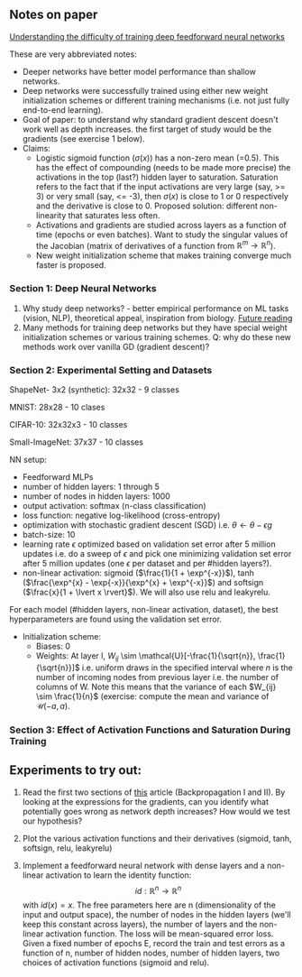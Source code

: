 ## Notes on paper

[Understanding the difficulty of training deep feedforward neural networks](https://proceedings.mlr.press/v9/glorot10a/glorot10a.pdf)

These are very abbreviated notes:
- Deeper networks have better model performance than shallow networks.
- Deep networks were successfully trained using either new weight initialization schemes or different training mechanisms (i.e. not just fully end-to-end learning).
- Goal of paper: to understand why standard gradient descent doesn't work well as depth increases. the first target of study would be the gradients (see exercise 1 below).
- Claims:
  - Logistic sigmoid function ($\sigma(x)$) has a non-zero mean (=0.5). This has the effect of compounding (needs to be made more precise) the activations in the top (last?) hidden layer to saturation. Saturation refers to the fact that if the input activations are very large (say, >= 3) or very small (say, <= -3), then $\sigma(x)$ is close to 1 or 0 respectively and the derivative is close to 0. Proposed solution: different non-linearity that saturates less often.
  - Activations and gradients are studied across layers as a function of time (epochs or even batches). Want to study the singular values of the Jacobian (matrix of derivatives of a function from $\mathbb{R}^m \rightarrow \mathbb{R}^n$).
  - New weight initialization scheme that makes training converge much faster is proposed.

### Section 1: Deep Neural Networks
1. Why study deep networks? - better empirical performance on ML tasks (vision, NLP), theoretical appeal, inspiration from biology. [Future reading](https://www.iro.umontreal.ca/~lisa/pointeurs/TR1312.pdf)
2. Many methods for training deep networks but they have special weight initialization schemes or various training schemes. Q: why do these new methods work over vanilla GD (gradient descent)?

### Section 2: Experimental Setting and Datasets
ShapeNet- 3x2 (synthetic): 32x32 - 9 classes

MNIST: 28x28 - 10 clases

CIFAR-10: 32x32x3 - 10 classes

Small-ImageNet: 37x37 - 10 classes

NN setup:
* Feedforward MLPs
* number of hidden layers: 1 through 5
* number of nodes in hidden layers: 1000
* output activation: softmax (n-class classification)
* loss function: negative log-likelihood (cross-entropy)
* optimization with stochastic gradient descent (SGD) i.e. $\theta \leftarrow \theta - \epsilon g$
* batch-size: 10
* learning rate $\epsilon$ optimized based on validation set error after 5 million updates i.e. do a sweep of $\epsilon$ and pick one minimizing validation set error after 5 million updates (one $\epsilon$ per dataset and per #hidden layers?).
* non-linear activation: sigmoid ($\frac{1}{1 + \exp^{-x}}$), tanh ($\frac{\exp^{x} - \exp{-x}}{\exp^{x} + \exp^{-x}}$) and softsign ($\frac{x}{1 + \lvert x \rvert}$). We will also use relu and leakyrelu.

For each model (#hidden layers, non-linear activation, dataset), the best hyperparameters are found using the validation set error.

* Initialization scheme:
  * Biases: 0
  * Weights: At layer l, $W_{ij}$ \sim \mathcal{U}[-\frac{1}{\sqrt{n}}, \frac{1}{\sqrt{n}}]$ i.e. uniform draws in the specified interval where $n$ is the number of incoming nodes from previous layer i.e. the number of columns of W. Note this means that the variance of each $W_{ij} \sim \frac{1}{n}$ (exercise: compute the mean and variance of $\mathcal{U}(-a, a)$.

### Section 3: Effect of Activation Functions and Saturation During Training



## Experiments to try out:

1. Read the first two sections of [this](https://treeinrandomforest.github.io/deep-learning/2018/10/30/backpropagation.html) article (Backpropagation I and II). By looking at the expressions for the gradients, can you identify what potentially goes wrong as network depth increases? How would we test our hypothesis?

2. Plot the various activation functions and their derivatives (sigmoid, tanh, softsign, relu, leakyrelu)

2. Implement a feedforward neural network with dense layers and a non-linear activation to learn the identity function: $$id: \mathbb{R}^n \rightarrow \mathbb{R}^n$$ with $id(x) = x$. The free parameters here are n (dimensionality of the input and output space), the number of nodes in the hidden layers (we'll keep this constant across layers), the number of layers and the non-linear activation function. The loss will be mean-squared error loss. Given a fixed number of epochs E, record the train and test errors as a function of n, number of hidden nodes, number of hidden layers, two choices of activation functions (sigmoid and relu).

